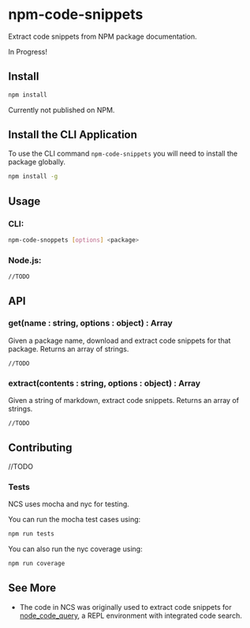 # npm-code-snippets
Extract code snippets from NPM package documentation.

In Progress!

 ## Install
 
 ```sh
 npm install
 ```

 Currently not published on NPM.

## Install the CLI Application

To use the CLI command `npm-code-snippets` you will need to install the package globally.

```sh
npm install -g 
```

## Usage

### CLI:
```sh
npm-code-snoppets [options] <package> 
```

### Node.js:
```node
//TODO
```

## API

### get(name : string, options : object) : Array

Given a package name, download and extract code snippets for that package. Returns an array of strings.

```node
//TODO
```

### extract(contents : string, options : object) : Array

Given a string of markdown, extract code snippets. Returns an array of strings.

```node
//TODO
```

## Contributing

//TODO

### Tests

NCS uses mocha and nyc for testing.

You can run the mocha test cases using:

```sh
npm run tests
```

You can also run the nyc coverage using:

```sh 
npm run coverage
```

## See More

- The code in NCS was originally used to extract code snippets for [node_code_query](https://github.com/damorimRG/node_code_query), a REPL environment with integrated code search.
